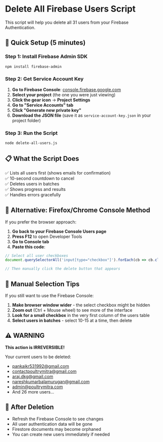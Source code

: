 # Delete All Firebase Users Script

This script will help you delete all 31 users from your Firebase Authentication.

## 🚀 Quick Setup (5 minutes)

### Step 1: Install Firebase Admin SDK
```bash
npm install firebase-admin
```

### Step 2: Get Service Account Key
1. **Go to Firebase Console**: [console.firebase.google.com](https://console.firebase.google.com)
2. **Select your project** (the one you were just viewing)
3. **Click the gear icon** → **Project Settings**
4. **Go to "Service Accounts" tab**
5. **Click "Generate new private key"**
6. **Download the JSON file** (save it as `service-account-key.json` in your project folder)

### Step 3: Run the Script
```bash
node delete-all-users.js
```

## 📋 What the Script Does

✅ Lists all users first (shows emails for confirmation)  
✅ 10-second countdown to cancel  
✅ Deletes users in batches  
✅ Shows progress and results  
✅ Handles errors gracefully  

## 🎯 Alternative: Firefox/Chrome Console Method

If you prefer the browser approach:

1. **Go back to your Firebase Console Users page**
2. **Press F12** to open Developer Tools
3. **Go to Console tab**
4. **Paste this code**:

```javascript
// Select all user checkboxes
document.querySelectorAll('input[type="checkbox"]').forEach(cb => cb.click());

// Then manually click the delete button that appears
```

## 📱 Manual Selection Tips

If you still want to use the Firebase Console:

1. **Make browser window wider** - the select checkbox might be hidden
2. **Zoom out** (Ctrl + Mouse wheel) to see more of the interface
3. **Look for a small checkbox** in the very first column of the users table
4. **Select users in batches** - select 10-15 at a time, then delete

## ⚠️ WARNING

**This action is IRREVERSIBLE!**

Your current users to be deleted:
- pankajkr531992@gmail.com
- contactpoultrymitra@gmail.com  
- araj.dkg@gmail.com
- nareshkumarbalamurugan@gmail.com
- admin@poultrymitra.com
- And 26 more users...

## 🔄 After Deletion

- Refresh the Firebase Console to see changes
- All user authentication data will be gone
- Firestore documents may become orphaned
- You can create new users immediately if needed
